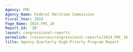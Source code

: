 ```yaml
---
Agency: FMC
Agency_Name: Federal Maritime Commission
Fiscal_Year: 2024
Page_Name: 2024_FMC_10
Report_Id: '10'
layout: congressional-reports
permalink: /resources/congressional-reports/2024_FMC_10
title: Agency Quarterly High-Priorty Program Report
---
```

